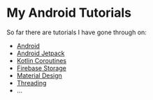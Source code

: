 
# My Android Tutorials

So far there are tutorials I have gone through on:

* [Android](app/src/main/java/net/adamja/kotlintutorials/Android)
* [Android Jetpack](app/src/main/java/net/adamja/kotlintutorials/AndroidJetpack)
* [Kotlin Coroutines](app/src/main/java/net/adamja/kotlintutorials/Coroutines)
* [Firebase Storage](app/src/main/java/net/adamja/kotlintutorials/FirebaseStorage)
* [Material Design](app/src/main/java/net/adamja/kotlintutorials/MaterialDesign)
* [Threading](app/src/main/java/net/adamja/kotlintutorials/Threading)
* ... []()
